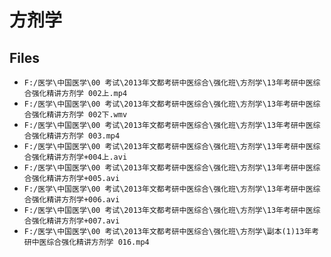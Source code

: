 # 方剂学

## Files

- `F:/医学\中国医学\00 考试\2013年文都考研中医综合\强化班\方剂学\13年考研中医综合强化精讲方剂学 002上.mp4`
- `F:/医学\中国医学\00 考试\2013年文都考研中医综合\强化班\方剂学\13年考研中医综合强化精讲方剂学 002下.wmv`
- `F:/医学\中国医学\00 考试\2013年文都考研中医综合\强化班\方剂学\13年考研中医综合强化精讲方剂学 003.mp4`
- `F:/医学\中国医学\00 考试\2013年文都考研中医综合\强化班\方剂学\13年考研中医综合强化精讲方剂学+004上.avi`
- `F:/医学\中国医学\00 考试\2013年文都考研中医综合\强化班\方剂学\13年考研中医综合强化精讲方剂学+005.avi`
- `F:/医学\中国医学\00 考试\2013年文都考研中医综合\强化班\方剂学\13年考研中医综合强化精讲方剂学+006.avi`
- `F:/医学\中国医学\00 考试\2013年文都考研中医综合\强化班\方剂学\13年考研中医综合强化精讲方剂学+007.avi`
- `F:/医学\中国医学\00 考试\2013年文都考研中医综合\强化班\方剂学\副本(1)13年考研中医综合强化精讲方剂学 016.mp4`
